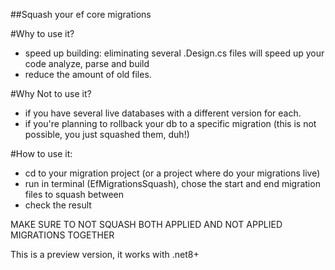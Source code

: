 ##Squash your ef core migrations

#Why to use it?
 - speed up building: eliminating several .Design.cs files will speed up your code analyze, parse and build
 - reduce the amount of old files.

#Why Not to use it?
 - if you have several live databases with a different version for each.
 - if you're planning to rollback your db to a specific migration (this is not possible, you just squashed them, duh!)

#How to use it:
 - cd to your migration project (or a project where do your migrations live)
 - run in terminal (EfMigrationsSquash), chose the start and end migration files to squash between
 - check the result

MAKE SURE TO NOT SQUASH BOTH APPLIED AND NOT APPLIED MIGRATIONS TOGETHER

This is a preview version, it works with .net8+
